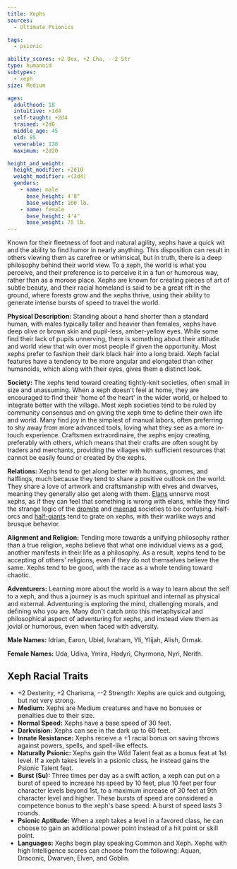 ```yaml
---
title: Xephs
sources:
  - Ultimate Psionics

tags:
  - psionic

ability_scores: +2 Dex, +2 Cha, --2 Str
type: humanoid
subtypes:
  - xeph
size: Medium

ages:
  adulthood: 18
  intuitive: +1d4
  self-taught: +2d4
  trained: +2d6
  middle_age: 45
  old: 85
  venerable: 120
  maximum: +2d20

height_and_weight:
  height_modifier: +2d10
  weight_modifier: ×(2d4)
  genders:
    - name: male
      base_height: 4'8"
      base_weight: 100 lb.
    - name: female
      base_height: 4'4"
      base_weight: 75 lb.
---
```


Known for their fleetness of foot and natural agility, xephs have a quick wit and the ability to find humor in nearly anything. This disposition can result in others viewing them as carefree or whimsical, but in truth, there is a deep philosophy behind their world view. To a xeph, the world is what you perceive, and their preference is to perceive it in a fun or humorous way, rather than as a morose place. Xephs are known for creating pieces of art of subtle beauty, and their racial homeland is said to be a great rift in the ground, where forests grow and the xephs thrive, using their ability to generate intense bursts of speed to travel the world.

**Physical Description:** Standing about a hand shorter than a standard human, with males typically taller and heavier than females, xephs have deep olive or brown skin and pupil-less, amber-yellow eyes. While some find their lack of pupils unnerving, there is something about their attitude and world view that win over most people if given the opportunity. Most xephs prefer to fashion their dark black hair into a long braid. Xeph facial features have a tendency to be more angular and elongated than other humanoids, which along with their eyes, gives them a distinct look.

**Society:** The xephs tend toward creating tightly-knit societies, often small in size and unassuming. When a xeph doesn't feel at home, they are encouraged to find their 'home of the heart' in the wider world, or helped to integrate better with the village. Most xeph societies tend to be ruled by community consensus and on giving the xeph time to define their own life and world. Many find joy in the simplest of manual labors, often preferring to shy away from more advanced tools, loving what they see as a more in-touch experience. Craftsmen extraordinaire, the xephs enjoy creating, preferably with others, which means that their crafts are often sought by traders and merchants, providing the villages with sufficient resources that cannot be easily found or created by the xephs.

**Relations:** Xephs tend to get along better with humans, gnomes, and halflings, much because they tend to share a positive outlook on the world. They share a love of artwork and craftsmanship with elves and dwarves, meaning they generally also get along with them. [Elans](/races/elans/) unnerve most xephs, as if they can feel that something is wrong with elans, while they find the strange logic of the [dromite](/races/dromites/) and [maenad](/races/maenads/) societies to be confusing. Half-orcs and [half-giants](/races/half-giants/) tend to grate on xephs, with their warlike ways and brusque behavior.

**Alignment and Religion:** Tending more towards a unifying philosophy rather than a true religion, xephs believe that what one individual views as a god, another manifests in their life as a philosophy. As a result, xephs tend to be accepting of others' religions, even if they do not themselves believe the same. Xephs tend to be good, with the race as a whole tending toward chaotic.

**Adventurers:** Learning more about the world is a way to learn about the self to a xeph, and thus a journey is as much spiritual and internal as physical and external. Adventuring is exploring the mind, challenging morals, and defining who you are. Many don't catch onto this metaphysical and philosophical aspect of adventuring for xephs, and instead view them as jovial or humorous, even when faced with adversity.

**Male Names:** Idrian, Earon, Ubiel, Ivraham, Yli, Ylijah, Alish, Ormak.

**Female Names:** Uda, Udiva, Ymira, Hadyri, Chyrmona, Nyri, Nerith.

## Xeph Racial Traits

- +2 Dexterity, +2 Charisma, --2 Strength: Xephs are quick and outgoing, but not very strong.
- **Medium:** Xephs are Medium creatures and have no bonuses or penalties due to their size.
- **Normal Speed:** Xephs have a base speed of 30 feet.
- **Darkvision:** Xephs can see in the dark up to 60 feet.
- **Innate Resistance:** Xephs receive a +1 racial bonus on saving throws against powers, spells, and spell-like effects.
- **Naturally Psionic:** Xephs gain the Wild Talent feat as a bonus feat at 1st level. If a xeph takes levels in a psionic class, he instead gains the Psionic Talent feat.
- **Burst (Su):** Three times per day as a swift action, a xeph can put on a burst of speed to increase his speed by 10 feet, plus 10 feet per four character levels beyond 1st, to a maximum increase of 30 feet at 9th character level and higher. These bursts of speed are considered a competence bonus to the xeph's base speed. A burst of speed lasts 3 rounds.
- **Psionic Aptitude:** When a xeph takes a level in a favored class, he can choose to gain an additional power point instead of a hit point or skill point.
- **Languages:** Xephs begin play speaking Common and Xeph. Xephs with high Intelligence scores can choose from the following: Aquan, Draconic, Dwarven, Elven, and Goblin.

